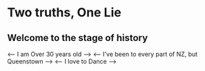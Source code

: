 # Two truths, One Lie

## Welcome to the stage of history

<-- I am Over 30 years old -->
<-- I've been to every part of NZ, but Queenstown -->
<-- I love to Dance -->
